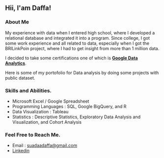 ## Hii, I'am Daffa!

### About Me

My experience with data when I entered high school, where I developed a relational database and integrated it into a program.
Since college, I got some work experience and all related to data, especially when I got the BRILinkPoin project, where I had to get insight from more than 1 million data.

I decided to take some certifications one of which is **[Google Data Analytics](https://coursera.org/share/58eed59e497d5976825f09ac9c26bcf1)**.

Here is some of my portofolio for Data analysis by doing some projects with public dataset.

### Skills and Abilities.
* Microsoft Excel / Google Spreadsheet
* Programming Languages : SQL, Google BigQuery, and R
* Data Visualization : Tableau
* Statistics : Descriptive Statistics, Exploratory Data Analysis and Visualization, and Cohort Analysis


### Feel Free to Reach Me.
* Email : suadaadaffa@gmail.com
* [Linkedin](https://linkedin.com/in/daffa-suada-03212521a/)
